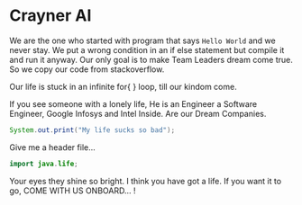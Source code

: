 # Crayner AI

We are the one who started with program that says `Hello World` and we never stay. 
We put a wrong condition in an if else statement but compile it and run it anyway. 
Our only goal is to make Team Leaders dream come true.
So we copy our code from stackoverflow.

Our life is stuck in an infinite for{ } loop, till our kindom come.

If you see someone with a lonely life, He is an Engineer a Software Engineer,
Google Infosys and Intel Inside.
Are our Dream Companies.



```java
System.out.print("My life sucks so bad");
```
Give me a header file...
```java
import java.life;
```



Your eyes they shine so bright.
I think you have got a life.
If you want it to go, COME WITH US ONBOARD... !
